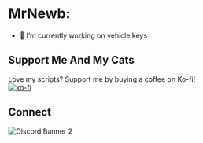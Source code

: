<!--
**MrNewb/MrNewb** is a ✨ _special_ ✨ repository because its `README.md` (this file) appears on your GitHub profile.

Here are some ideas to get you started:

- 🔭 I’m currently working on ...
- 🌱 I’m currently learning ...
- 👯 I’m looking to collaborate on ...
- 🤔 I’m looking for help with ...
- 💬 Ask me about ...
- 📫 How to reach me: ...
- 😄 Pronouns: ...
- ⚡ Fun fact: ...
-->

# MrNewb:
- 🔑 I’m currently working on vehicle keys

## Support Me And My Cats
Love my scripts? Support me by buying a coffee on Ko-fi! \
[![ko-fi](https://ko-fi.com/img/githubbutton_sm.svg)](https://ko-fi.com/R5R76BIM9)

## Connect
![Discord Banner 2](https://discordapp.com/api/guilds/1204398264812830720/widget.png?style=banner2)
